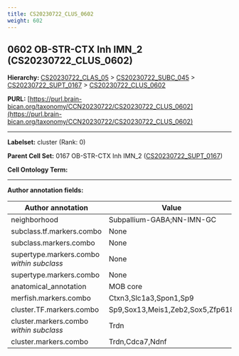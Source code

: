 ```yaml
---
title: CS20230722_CLUS_0602
weight: 602
---
```

## 0602 OB-STR-CTX Inh IMN_2 (CS20230722_CLUS_0602)
<b>Hierarchy: </b>
[CS20230722_CLAS_05](../CS20230722_CLAS_05) >
[CS20230722_SUBC_045](../CS20230722_SUBC_045) >
[CS20230722_SUPT_0167](../CS20230722_SUPT_0167) >
[CS20230722_CLUS_0602](../CS20230722_CLUS_0602)

**PURL:** [https://purl.brain-bican.org/taxonomy/CCN20230722/CS20230722_CLUS_0602](https://purl.brain-bican.org/taxonomy/CCN20230722/CS20230722_CLUS_0602)

---


**Labelset:** cluster (Rank: 0)

**Parent Cell Set:** 0167 OB-STR-CTX Inh IMN_2 ([CS20230722_SUPT_0167](../CS20230722_SUPT_0167))



**Cell Ontology Term:** 

[MARKER GENES.]: #


---

[TRANSFERRED ANNOTATIONS.]: #


[AUTHOR ANNOTATION FIELDS.]: #


**Author annotation fields:**

| Author annotation | Value |
|-------------------|-------|
|neighborhood|Subpallium-GABA;NN-IMN-GC|
|subclass.tf.markers.combo|None|
|subclass.markers.combo|None|
|supertype.markers.combo _within subclass_|None|
|supertype.markers.combo|None|
|anatomical_annotation|MOB core|
|merfish.markers.combo|Ctxn3,Slc1a3,Spon1,Sp9|
|cluster.TF.markers.combo|Sp9,Sox13,Meis1,Zeb2,Sox5,Zfp618|
|cluster.markers.combo _within subclass_|Trdn|
|cluster.markers.combo|Trdn,Cdca7,Ndnf|
